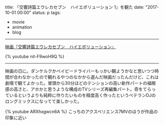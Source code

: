 title: 『交響詩篇エウレカセブン　ハイエボリューション 1』を観た
date: "2017-10-01 00:00"
status: p
tags:
- movie
- animation
- blog
---

[映画『交響詩篇エウレカセブン　ハイエボリューション』](http://eurekaseven.jp/)

{% youtube nit-F9woH9Q %}

---

映画の日に。ダンケルクかベイビードライバーもっかい観ようかなと思いつつ時間が合わなかったので観れるやつのなかから選んだ映画だったんだけど、これは劇場で観てよかった。冒頭から30分ほどのテンションの高い新作パートの福眼感の高さと、アホかと思うような構成のTVシリーズ再編集パート。奇をてらっているというよりも純粋に作りたいものを精度高く作ったというベテランDJのロングミックスになってて楽しかった。

{% youtube ARXhxgwcn6A %}
こっちのアクスペリエンス7MVのほうが作品の印象に近い
